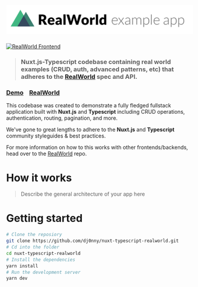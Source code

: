 # ![RealWorld Example App](logo.png)

[![RealWorld Frontend](https://img.shields.io/badge/realworld-frontend-%23783578.svg)](http://realworld.io)

> ### Nuxt.js-Typescript codebase containing real world examples (CRUD, auth, advanced patterns, etc) that adheres to the [RealWorld](https://github.com/gothinkster/realworld) spec and API.


### [Demo](https://github.com/gothinkster/realworld)&nbsp;&nbsp;&nbsp;&nbsp;[RealWorld](https://github.com/gothinkster/realworld)


This codebase was created to demonstrate a fully fledged fullstack application built with **Nuxt.js** and **Typescript** including CRUD operations, authentication, routing, pagination, and more.

We've gone to great lengths to adhere to the **Nuxt.js** and **Typescript** community styleguides & best practices.

For more information on how to this works with other frontends/backends, head over to the [RealWorld](https://github.com/gothinkster/realworld) repo.


# How it works

> Describe the general architecture of your app here

# Getting started

```bash
# Clone the reposiory
git clone https://github.com/dj0nny/nuxt-typescript-realworld.git
# Cd into the folder
cd nuxt-typescript-realworld
# Install the dependencies
yarn install
# Run the development server
yarn dev
```


